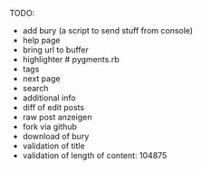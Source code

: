 TODO:
-  add bury (a script to send stuff from console)
-  help page
-  bring url to buffer
-  highlighter # pygments.rb
-  tags
-  next page
-  search
-  additional info
-  diff of edit posts
-  raw post anzeigen
-  fork via github
-  download of bury
-  validation of title
-  validation of length of content: 104875
